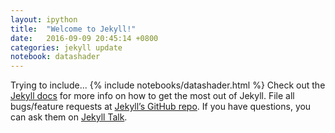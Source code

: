 ```yaml
---
layout: ipython
title:  "Welcome to Jekyll!"
date:   2016-09-09 20:45:14 +0800
categories: jekyll update
notebook: datashader
---
```

Trying to include...
{% include notebooks/datashader.html %}
Check out the [Jekyll docs][jekyll-docs] for more info on how to get the most out of Jekyll. File all bugs/feature requests at [Jekyll’s GitHub repo][jekyll-gh]. If you have questions, you can ask them on [Jekyll Talk][jekyll-talk].

[jekyll-docs]: http://jekyllrb.com/docs/home
[jekyll-gh]:   https://github.com/jekyll/jekyll
[jekyll-talk]: https://talk.jekyllrb.com/
